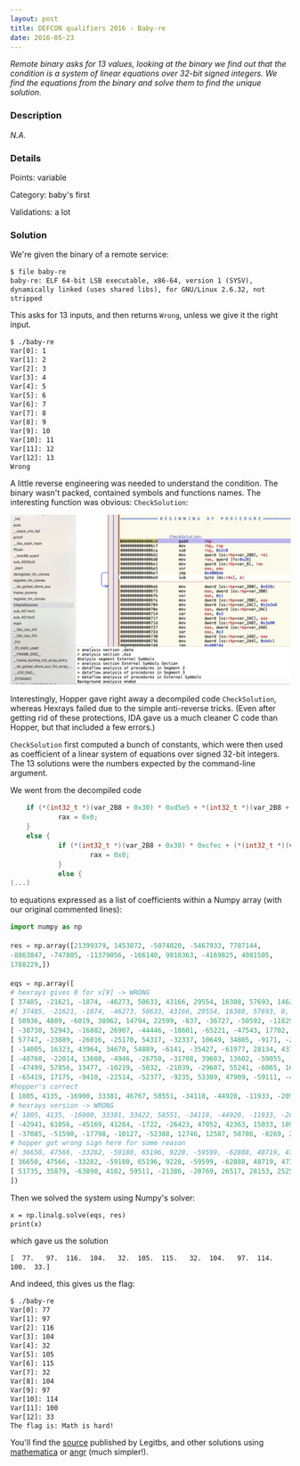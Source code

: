 ```yaml
---
layout: post
title: DEFCON qualifiers 2016 - Baby-re
date: 2016-05-23
---
```


*Remote binary asks for 13 values, looking at the binary we find out
that the condition is a system of linear equations over 32-bit signed
integers. We find the equations from the binary and solve them to find
the unique solution.*

<!--more-->


### Description

*N.A.*

### Details

Points:      variable

Category:    baby's first

Validations: a lot

### Solution

We're given the binary of a remote service:

```
$ file baby-re
baby-re: ELF 64-bit LSB executable, x86-64, version 1 (SYSV),
dynamically linked (uses shared libs), for GNU/Linux 2.6.32, not
stripped
```

This asks for 13 inputs, and then returns `Wrong`, unless we give it
the right input.

```
$ ./baby-re
Var[0]: 1
Var[1]: 2
Var[2]: 3
Var[3]: 4
Var[4]: 5
Var[5]: 6
Var[6]: 7
Var[7]: 8
Var[8]: 9
Var[9]: 10
Var[10]: 11
Var[11]: 12
Var[12]: 13
Wrong
```

A little reverse engineering was needed to understand the condition. The
binary wasn't packed, contained symbols and functions names.
The interesting function was obvious: `CheckSolution`:

![CheckSolution](/resources/2016/dcquals/babyre/checksolution.png)

Interestingly, Hopper gave right away a decompiled code `CheckSolution`,
whereas Hexrays failed due to the simple anti-reverse tricks. (Even
after getting rid of these protections, IDA gave us a much cleaner C
code than Hopper, but that included a few errors.)

`CheckSolution` first computed a bunch of constants, which were then
used as coefficient of a linear system of equations over signed 32-bit
integers. The 13 solutions were the numbers expected by the command-line
argument.

We went from the decompiled code

```C
    if (*(int32_t *)(var_2B8 + 0x30) * 0xd5e5 + *(int32_t *)(var_2B8 + 0x2c) * 0x99ae + *(int32_t *)(var_2B8 + 0x28) * var_288 + *(int32_t *)(var_2B8 + 0x24) * 0x3922 + *(int32_t *)(var_2B8 + 0x20) * 0xe15d + *(int32_t *)(var_2B8 + 0x1c) * var_294 + *(int32_t *)(var_2B8 + 0x18) * var_298 + *(int32_t *)(var_2B8 + 0x14) * 0xa89e + (var_2B0 * *(int32_t *)var_2B8 - *(int32_t *)(var_2B8 + 0x4) * var_2AC - *(int32_t *)(var_2B8 + 0x8) * var_2A8 - *(int32_t *)(var_2B8 + 0xc) * 0xb4c1) + *(int32_t *)(var_2B8 + 0x10) * var_2A0 != 0x1468753) {
            rax = 0x0;
    }
    else {
            if (*(int32_t *)(var_2B8 + 0x30) * 0xcfec + (*(int32_t *)(var_2B8 + 0x14) * var_268 + *(int32_t *)(var_2B8 + 0x10) * 0x39ca + (var_27C * *(int32_t *)var_2B8 + *(int32_t *)(var_2B8 + 0x4) * var_278 - *(int32_t *)(var_2B8 + 0x8) * 0x1783) + *(int32_t *)(var_2B8 + 0xc) * 0x9832 - *(int32_t *)(var_2B8 + 0x18) * 0x345 - *(int32_t *)(var_2B8 + 0x1c) * var_260 - *(int32_t *)(var_2B8 + 0x20) * 0xc5a0 - *(int32_t *)(var_2B8 + 0x24) * 0x2e35 - *(int32_t *)(var_2B8 + 0x28) * 0x4e4e - *(int32_t *)(var_2B8 + 0x2c) * var_250) != 0x162f30) {
                    rax = 0x0;
            }
            else {
(...)
```
to equations expressed as a list of coefficients within a Numpy array (with our original commented lines):

```python
import numpy as np

res = np.array([21399379, 1453872, -5074020, -5467933, 7787144,
-8863847, -747805, -11379056, -166140, 9010363, -4169825, 4081505,
1788229,])

eqs = np.array([
# hexrays gives 0 for v[9] -> WRONG
[ 37485, -21621, -1874, -46273, 50633, 43166, 29554, 16388, 57693, 14626, 21090, 39342, 54757,],
#[ 37485, -21621, -1874, -46273, 50633, 43166, 29554, 16388, 57693, 0, 21090, 39342, 54757,],
[ 50936, 4809, -6019, 38962, 14794, 22599, -837, -36727, -50592, -11829, -20046, -9256, 53228,],
[ -38730, 52943, -16882, 26907, -44446, -18601, -65221, -47543, 17702, -33910, 42654, 5371, 11469,],
[ 57747, -23889, -26016, -25170, 54317, -32337, 10649, 34805, -9171, -22855, 8621, -634, -11864,],
[ -14005, 16323, 43964, 34670, 54889, -6141, -35427, -61977, 28134, 43186, -59676, 15578, 50082,],
[ -40760, -22014, 13608, -4946, -26750, -31708, 39603, 13602, -59055, -32738, 29341, 10305, -15650,],
[ -47499, 57856, 13477, -10219, -5032, -21039, -29607, 55241, -6065, 16047, -4554, -2262, 18903,],
[ -65419, 17175, -9410, -22514, -52377, -9235, 53309, 47909, -59111, -41289, -24422, 41178, -23447,],
#hopper's correct
[ 1805, 4135, -16900, 33381, 46767, 58551, -34118, -44920, -11933, -20530, 15699, -36597, 18231,],
# hexrays version -> WRONG
#[ 1805, 4135, -16900, 33381, 33422, 58551, -34118, -44920, -11933, -20530, 15699, -36597, 18231,],
[ -42941, 61056, -45169, 41284, -1722, -26423, 47052, 42363, 15033, 18975, 10788, -33319, 63680,],  
[ -37085, -51590, -17798, -10127, -52388, 12746, 12587, 58786, -8269, 22613, 30753, -20853, 32216,],
# hopper got wrong sign here for some reason
#[ 36650, 47566, -33282, -59180, 65196, 9228, -59599, -62888, 48719, 47348, 37592, 57612, 40510,],
[ 36650, 47566, -33282, -59180, 65196, 9228, -59599, -62888, 48719, 47348, -37592, 57612, 40510,],
[ 51735, 35879, -63890, 4102, 59511, -21386, -20769, 26517, 28153, 25252, -43789, 25633, 7314,],
])
```

Then we solved the system using Numpy's solver:

```
x = np.linalg.solve(eqs, res)
print(x)
```

which gave us the solution
```
[  77.   97.  116.  104.   32.  105.  115.   32.  104.   97.  114.  100.  33.]
```

And indeed, this gives us the flag:

```
$ ./baby-re
Var[0]: 77
Var[1]: 97
Var[2]: 116
Var[3]: 104
Var[4]: 32
Var[5]: 105
Var[6]: 115
Var[7]: 32
Var[8]: 104
Var[9]: 97
Var[10]: 114
Var[11]: 100
Var[12]: 33
The flag is: Math is hard!
```

You'll find the
[source](https://github.com/legitbs/quals-2016/tree/master/baby-re) published
by Legitbs, and other solutions using
[mathematica](http://sibears.ru/labs/DEF-CON-CTF-Quals-2016-baby-re/) or
[angr](https://github.com/ByteBandits/writeups/tree/master/defcon-ctf-qualifier-2016/babys-first/baby-re/sudhackar)
(much simpler!).

